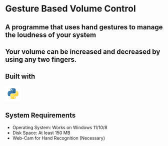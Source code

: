 # Gesture Based Volume Control

## A programme that uses hand gestures to manage the loudness of your system
## Your volume can be increased and decreased by using any two fingers.

## Built with

<code><img height="50" src="https://raw.githubusercontent.com/github/explore/80688e429a7d4ef2fca1e82350fe8e3517d3494d/topics/python/python.png"></code>

## System Requirements
- Operating System: Works on Windows 11/10/8
- Disk Space: At least 150 MB
- Web-Cam for Hand Recognition (Necessary)

